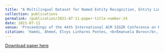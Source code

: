 ```yaml
---
title: "A Multilingual Dataset for Named Entity Recognition, Entity Linking and Stance Detection in Historical Newspapers"
collection: publications
permalink: /publication/2021-07-11-paper-title-number-24
date: 2021-07-11
venue: 'Proceedings of the 44th International ACM SIGIR Conference on Research and Development in Information Retrieval'
citation: 'Hamdi, Ahmed, Elvys Linhares Pontes, <b>Emanuela Boros</b>, Thi Tuyet Hai Nguyen, Günter Hackl, Jose G. Moreno, and Antoine Doucet. <i>A Multilingual Dataset for Named Entity Recognition, Entity Linking and Stance Detection in Historical Newspapers</i>. In Proceedings of the 44th International ACM SIGIR Conference on Research and Development in Information Retrieval, pp. 2328-2334. 2021. Online.'
---
```


[Download paper here](https://dl.acm.org/doi/pdf/10.1145/3404835.3463255?casa_token=ARdaGLX8LtoAAAAA:Zra9af-nY-AXBKe6Rr9y6TnjCcXBJj-M_WjpABQ_iBzbkMQWYdpDcw_LMWquI5LCuoPtFuA9LiwwcQ)



